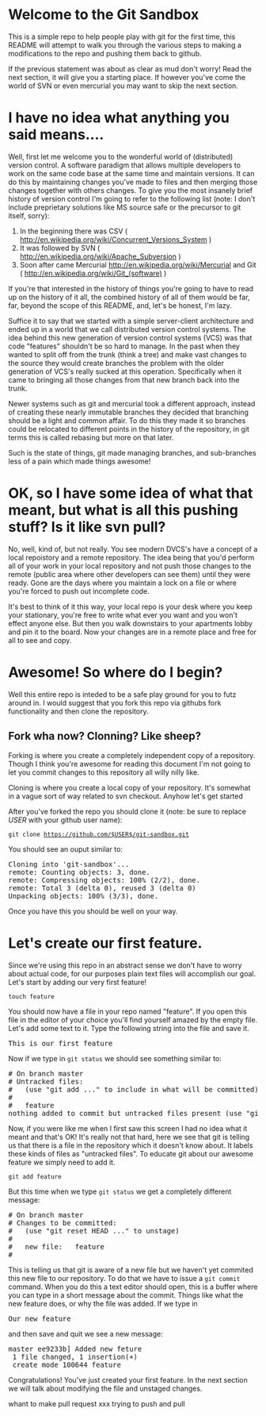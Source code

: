 # Welcome to the Git Sandbox

This is a simple repo to help people play with git for the first time, this README will attempt to walk you through the various steps to making a modifications to the repo and pushing them back to github.

If the previous statement was about as clear as mud don't worry! Read the next section, it will give you a starting place. If however you've come the world of SVN or even mercurial you may want to skip the next section.

# I have no idea what anything you said means....

Well, first let me welcome you to the wonderful world of (distributed) version control. A software paradigm that allows multiple developers to work on the same code base at the same time and maintain versions. It can do this by maintaining changes you've made to files and then merging those changes together with others changes. To give you the most insanely brief history of version control I'm going to refer to the following list (note: I don't include preprietary solutions like MS source safe or the precursor to git itself, sorry):

1. In the beginning there was CSV ( http://en.wikipedia.org/wiki/Concurrent_Versions_System )
2. It was followed by SVN ( http://en.wikipedia.org/wiki/Apache_Subversion )
3. Soon after came Mercurial http://en.wikipedia.org/wiki/Mercurial and Git ( http://en.wikipedia.org/wiki/Git_(software) )

If you're that interested in the history of things you're going to have to read up on the history of it all, the combined history of all of them would be far, far, beyond the scope of this README, and, let's be honest, I'm lazy.

Suffice it to say that we started with a simple server-client architecture and ended up in a world that we call distributed version control systems. The idea behind this new generation of version control systems (VCS) was that code "features" shouldn't be so hard to manage. In the past when they wanted to split off from the trunk (think a tree) and make vast changes to the source they would create branches the problem with the older generation of VCS's really sucked at this operation. Specifically when it came to bringing all those changes from that new branch back into the trunk.

Newer systems such as git and mercurial took a different approach, instead of creating these nearly immutable branches they decided that branching should be a light and common affair. To do this they made it so branches could be relocated to different points in the history of the repository, in git terms this is called rebasing but more on that later.

Such is the state of things, git made managing branches, and sub-branches less of a pain which made things awesome!

# OK, so I have some idea of what that meant, but what is all this pushing stuff? Is it like svn pull?

No, well, kind of, but not really. You see modern DVCS's have a concept of a local repoistory and a remote repository. The idea being that you'd perform all of your work in your local repository and not push those changes to the remote (public area where other developers can see them) until they were ready. Gone are the days where you maintain a lock on a file or where you're forced to push out incomplete code.

It's best to think of it this way, your local repo is your desk where you keep your stationary, you're free to write what ever you want and you won't effect anyone else. But then you walk downstairs to your apartments lobby and pin it to the board. Now your changes are in a remote place and free for all to see and copy.

# Awesome! So where do I begin?

Well this entire repo is inteded to be a safe play ground for you to futz around in. I would suggest that you fork this repo via githubs fork functionality and then clone the repository.

## Fork wha now? Clonning? Like sheep?

Forking is where you create a completely independent copy of a repository. Though I think you're awesome for reading this document I'm not going to let you commit changes to this repository all willy nilly like.

Cloning is where you create a local copy of your repository. It's somewhat in a vague sort of way related to svn checkout. Anyhow let's get started

After you've forked the repo you should clone it (note: be sure to replace $USER$ with your github user name):

<code>git clone https://github.com/$USER$/git-sandbox.git</code>

You should see an ouput similar to:

<pre>
Cloning into 'git-sandbox'...
remote: Counting objects: 3, done.
remote: Compressing objects: 100% (2/2), done.
remote: Total 3 (delta 0), reused 3 (delta 0)
Unpacking objects: 100% (3/3), done.
</pre>

Once you have this you should be well on your way.

# Let's create our first feature.

Since we're using this repo in an abstract sense we don't have to worry about actual code, for our purposes plain text files will accomplish our goal. Let's start by adding our very first feature!

<code>touch feature</code>

You should now have a file in your repo named "feature". If you open this file in the editor of your choice you'll find yourself amazed by the empty file. Let's add some text to it. Type the following string into the file and save it.

<pre>This is our first feature</pre>

Now if we type in <code>git status</code> we should see something similar to:

<pre>
# On branch master
# Untracked files:
#   (use "git add <file>..." to include in what will be committed)
#
#	feature
nothing added to commit but untracked files present (use "git add" to track)	
</pre>

Now, if you were like me when I first saw this screen I had no idea what it meant and that's OK! It's really not that hard, here we see that git is telling us that there is a file in the repository which it doesn't know about. It labels these kinds of files as "untracked files". To educate git about our awesome feature we simply need to add it.

<code>git add feature</code>

But this time when we type <code>git status</code> we get a completely different message:

<pre>
# On branch master
# Changes to be committed:
#   (use "git reset HEAD <file>..." to unstage)
#
#	new file:   feature
#
</pre>

This is telling us that git is aware of a new file but we haven't yet commited this new file to our repository. To do that we have to issue a <code>git commit</code> command. When you do this a text editor should open, this is a buffer where you can type in a short message about the commit. Things like what the new feature does, or why the file was added. If we type in <pre>Our new feature</pre> and then save and quit we see a new message:

<pre>
master ee9233b] Added new feture
 1 file changed, 1 insertion(+)
 create mode 100644 feature	
</pre>

Congratulations! You've just created your first feature. In the next section we will talk about modifying the file and unstaged changes.

whant to make pull request
xxx
trying to push and pull



